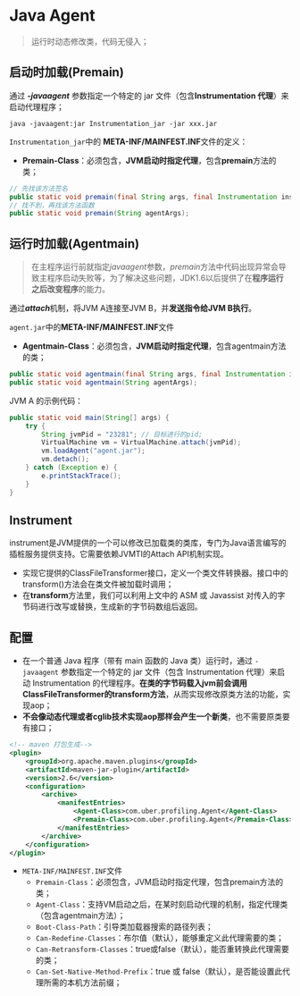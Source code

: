 # Java Agent

> 运行时动态修改类，代码无侵入；

## 启动时加载(Premain)

通过 ***-javaagent*** 参数指定一个特定的 jar 文件（包含**Instrumentation 代理**）来启动代理程序；

```shell
java -javaagent:jar Instrumentation_jar -jar xxx.jar
```

`Instrumentation_jar`中的 **META-INF/MAINFEST.INF**文件的定义：

- **Premain-Class**：必须包含，**JVM启动时指定代理**，包含**premain**方法的类；

```java
// 先找该方法签名
public static void premain(final String args, final Instrumentation instrumentation) {}
// 找不到，再找该方法函数
public static void premain(String agentArgs);
```

## 运行时加载(Agentmain)

> 在主程序运行前就指定*javaagent*参数，*premain*方法中代码出现异常会导致主程序启动失败等，为了解决这些问题，JDK1.6以后提供了在**程序运行之后改变程序**的能力。

通过***attach***机制，将JVM A连接至JVM B，并**发送指令给JVM B执行**。

`agent.jar`中的**META-INF/MAINFEST.INF**文件

- **Agentmain-Class**：必须包含，**JVM启动时指定代理**，包含agentmain方法的类；

```java
public static void agentmain(final String args, final Instrumentation instrumentation) {}
public static void agentmain(String agentArgs);
```

JVM A 的示例代码：

```java
public static void main(String[] args) {
    try {
        String jvmPid = "23281"; // 目标进行的pid;
        VirtualMachine vm = VirtualMachine.attach(jvmPid);  
        vm.loadAgent("agent.jar");
        vm.detach();
    } catch (Exception e) {
        e.printStackTrace();
    }
}
```



## Instrument

instrument是JVM提供的一个可以修改已加载类的类库，专门为Java语言编写的插桩服务提供支持。它需要依赖JVMTI的Attach API机制实现。

- 实现它提供的ClassFileTransformer接口，定义一个类文件转换器。接口中的transform()方法会在类文件被加载时调用；
- 在**transform**方法里，我们可以利用上文中的 ASM 或 Javassist 对传入的字节码进行改写或替换，生成新的字节码数组后返回。



## 配置

- 在一个普通 Java 程序（带有 main 函数的 Java 类）运行时，通过 `-javaagent` 参数指定一个特定的 jar 文件（包含 Instrumentation 代理）来启动 Instrumentation 的代理程序。**在类的字节码载入jvm前会调用ClassFileTransformer的transform方法**，从而实现修改原类方法的功能，实现aop；
- **不会像动态代理或者cglib技术实现aop那样会产生一个新类**，也不需要原类要有接口；

```xml
<!-- maven 打包生成-->
<plugin>
    <groupId>org.apache.maven.plugins</groupId>
    <artifactId>maven-jar-plugin</artifactId>
    <version>2.6</version>
    <configuration>
        <archive>
            <manifestEntries>
                <Agent-Class>com.uber.profiling.Agent</Agent-Class>
                <Premain-Class>com.uber.profiling.Agent</Premain-Class>
            </manifestEntries>
        </archive>
    </configuration>
</plugin>
```

- `META-INF/MAINFEST.INF`文件
  - `Premain-Class`：必须包含，JVM启动时指定代理，包含premain方法的类；
  - `Agent-Class`：支持VM启动之后，在某时刻启动代理的机制，指定代理类（包含agentmain方法）；
  - `Boot-Class-Path`：引导类加载器搜索的路径列表；
  - `Can-Redefine-Classes`：布尔值（默认），能够重定义此代理需要的类；
  - `Can-Retransform-Classes`：true或false（默认），能否重转换此代理需要的类；
  - `Can-Set-Native-Method-Prefix`：true 或 false（默认），是否能设置此代理所需的本机方法前缀；